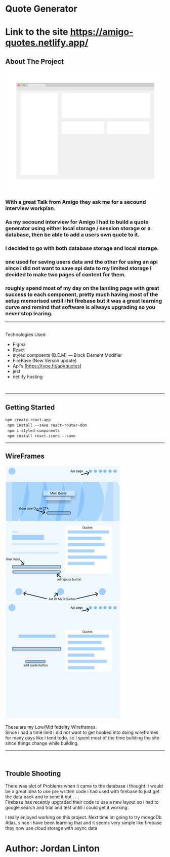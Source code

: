 # Quote Generator  
# Link to the site https://amigo-quotes.netlify.app/
## About The Project
<img src="./src/components/images/aboutProject.png">

### With a great Talk from Amigo they ask me for a secound interview workplan.
### As my secound interview for Amigo I had to build a quote generator using either local storage / session storage or a database, then be able to add a users own quote to it.   
### I decided to go with both database storage and local storage.
### one used for saving users data and the other for using an api since i did not want to save api data to my limited storage I decided to make two pages of content for them.
### roughly spend most of my day on the landing page with great success to each component, pretty much having most of the setup memorised untill i hit firebase but it was a great learning curve and remind that software is allways upgrading so you never stop learing.
<hr>
<br>
Technologies Used

- Figma
- React 
- styled compoents (B.E.M) — Block Element Modifier
- FireBase (New Verson update)
- Api's [https://type.fit/api/quotes]
- jest
- netlify hosting

<br>
<hr>

## Getting Started 


` npm create-react-app  `  
` npm install --save react-router-dom`  
` npm i styled-components`  
` npm install react-icons --save`
<br>
<hr>

## WireFrames

<img src="./src/components/images/ReadMeWireframe1.svg">
<img src="./src/components/images/ReadMeWireframe2.svg">


These are my Low/Mid fedelity Wireframes.  
Since i had a time limit i did not want to get hooked into doing wireframes for many days like i tend todo, so I spent most of the time building the site since things change while building. 
<hr>
<br>

## Trouble Shooting  
There was alot of Problems when it came to the database i thought it would be a  great idea to use pre written code i had used with firebase to just get the data back and to send it but . . .  
Firebase has recently upgraded their code to use a new layout so i had to google search and trial and test untill i could get it working.

I really enjoyed working on this project.
Next time im going to try mongoDb Atlas, since i have been learning that and it seems very simple like firebase they now use cloud storage with async data

# Author: Jordan Linton